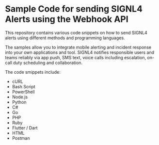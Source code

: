 # Sample Code for sending SIGNL4 Alerts using the Webhook API

This repository contains various code snippets on how to send SIGNL4 alerts using different methods and programming languages.

The samples allow you to integrate mobile alerting and incident response into your own applications and tool. SIGNL4 notifies responsible users and teams reliably via app push, SMS text, voice calls including escalation, on-call duty scheduling and collaboration.

The code smippets include:
- cURL
- Bash Script
- PowerShell
- Node.js
- Python
- C#
- Go
- PHP
- Ruby
- Flutter / Dart
- HTML
- Postman
